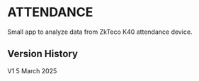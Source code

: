 # ATTENDANCE

Small app to analyze data from ZkTeco K40 attendance device.

## Version History
V1 5 March 2025